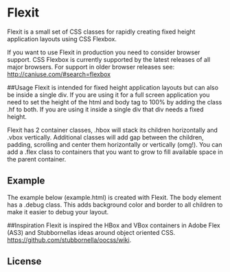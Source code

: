 Flexit
======

Flexit is a small set of CSS classes for rapidly creating fixed height application layouts using CSS Flexbox.

If you want to use Flexit in production you need to consider browser support. CSS Flexbox is currently supported by the latest
releases of all major browsers.
For support in older browser releases see: http://caniuse.com/#search=flexbox

##Usage
Flexit is intended for fixed height application layouts but can also be inside a single div. If you are using it for a
full screen application you need to set the height of the html and body tag to 100% by adding the class .hf to both. If you are using it
inside a single div that div needs a fixed height.

Flexit has 2 container classes, .hbox will stack its children horizontally and .vbox vertically. Additional classes will add gap between the
children, padding, scrolling and center them horizontally or vertically (omg!). You can add a .flex class to containers that you want to
grow to fill available space in the parent container.

## Example
The example below (example.html) is created with Flexit. The body element has a .debug class. This adds background color and border to
all children to make it easier to debug your layout.

##Inspiration
Flexit is inspired the HBox and VBox containers in Adobe Flex (AS3) and Stubbornellas ideas around object oriented CSS.
https://github.com/stubbornella/oocss/wiki.

## License
